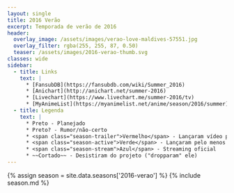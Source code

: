 ```yaml
---
layout: single
title: 2016 Verão
excerpt: Temporada de verão de 2016
header:
  overlay_image: /assets/images/verao-love-maldives-57551.jpg
  overlay_filter: rgba(255, 255, 87, 0.50)
  teaser: /assets/images/2016-verao-thumb.svg
classes: wide
sidebar:
  - title: Links
    text: |
      * [FansubDB](https://fansubdb.com/wiki/Summer_2016)
      * [Anichart](http://anichart.net/summer-2016)
      * [Livechart](https://www.livechart.me/summer-2016/tv)
      * [MyAnimeList](https://myanimelist.net/anime/season/2016/summer)
  - title: Legenda
    text: |
      * Preto - Planejado
      * Preto? - Rumor/não-certo
      * <span class="season-trailer">Vermelho</span> - Lançaram vídeo promocional ou trailer
      * <span class="season-active">Verde</span> - Lançaram pelo menos um episódio
      * <span class="season-stream">Azul</span> - Streaming oficial
      * ~~Cortado~~ - Desistiram do projeto ("dropparam" ele)
---
```


<!-- Para editar a tabela abra o arquivo /data/seasons/2016-verao.yml -->
{% assign season = site.data.seasons['2016-verao'] %}
{% include season.md %}
